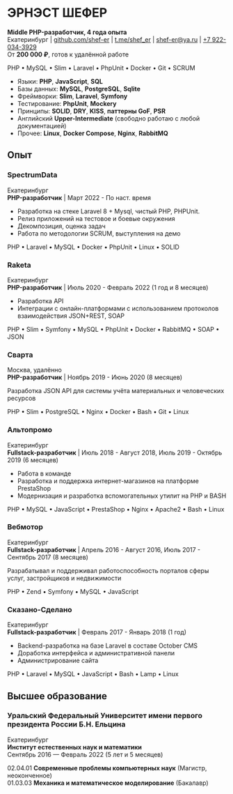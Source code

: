 # ЭРНЭСТ ШЕФЕР

**Middle PHP-разработчик, 4 года опыта**  
Екатеринбург | [github.com/shef-er](https://github.com/shef-er) | [t.me/shef_er](https://t.me/shef_er) | [shef-er@ya.ru](mailto:shef-er@ya.ru) | [+7 922-034-3929](tel:+79220343929)  
От **200 000 ₽**, готов к удалённой работе

PHP • MySQL • Slim • Laravel • PhpUnit • Docker • Git • SCRUM

* Языки: **PHP**, **JavaScript**, **SQL**
* Базы данных: **MySQL**, **PostgreSQL**, **Sqlite**
* Фреймворки: **Slim**, **Laravel**, **Symfony**
* Тестирование: **PhpUnit**, **Mockery**
* Принципы: **SOLID**, **DRY**, **KISS**, **паттерны GoF**, **PSR**
* Английский **Upper-Intermediate** (свободно работаю с любой документацией)
* Прочее: **Linux**, **Docker Compose**, **Nginx**, **RabbitMQ**

## Опыт

### SpectrumData

Екатеринбург  
**PHP-разработчик** | Март 2022 - По наст. время

* Разработка на стеке Laravel 8 + Mysql, чистый PHP, PHPUnit.
* Релиз приложений на тестовое и боевые окружения
* Декомпозиция, оценка задач
* Работа по методологии SCRUM, выступления на демо

PHP • Laravel • MySQL • Docker • PhpUnit • Linux • SOLID

### Raketa

Екатеринбург  
**PHP-разработчик** | Июль 2020 - Февраль 2022 (1 год и 8 месяцев)  

* Разработка API
* Интеграции с онлайн-платформами с использованием протоколов взаимодействия JSON+REST, SOAP

PHP • Slim • Symfony • MySQL • PhpUnit • Docker • RabbitMQ • SOAP • JSON

### Сварта

Москва, удалённо  
**PHP-разработчик** | Ноябрь 2019 - Июнь 2020 (8 месяцев)  

Разработка JSON API для системы учёта материальных и человеческих ресурсов

PHP • Slim • PostgreSQL • Nginx • Docker • Bash • Git • Linux

### Альтопромо

Екатеринбург  
**Fullstack-разработчик** | Июль 2018 - Август 2018, Июль 2019 - Октябрь 2019 (6 месяцев)  

* Работа в команде
* Разработка и поддержка интернет-магазинов на платформе PrestaShop
* Модернизация и разработка вспомогательных утилит на PHP и BASH

PHP • MySQL • JavaScript • PrestaShop • Nginx • Apache2 • Bash • Linux

### Вебмотор

Екатеринбург  
**Fullstack-разработчик** | Апрель 2016 - Август 2016, Июль 2017 - Сентябрь 2017 (8 месяцев)  

Разрабатывал и поддерживал работоспособность порталов сферы услуг, застройщиков и недвижимости

PHP • Zend • Symfony • MySQL • JavaScript

### Сказано-Сделано

Екатеринбург  
**Fullstack-разработчик** | Февраль 2017 - Январь 2018 (1 год)  

* Backend-разработка на базе Laravel в составе October CMS
* Доработка интерфейса и административной панели
* Администрирование сайта

PHP • Laravel • MySQL • JavaScript • Bash • Lamp • Linux

## Высшее образование

### Уральский Федеральный Университет имени первого президента России Б.Н. Ельцина

Екатеринбург  
**Институт естественных наук и математики**  
Сентябрь 2016 — Февраль 2022 (5 лет и 5 месяцев)

02.04.01 **Современные проблемы компьютерных наук** (Магистр, неоконченное)  
01.03.03 **Механика и математическое моделирование** (Бакалавр)
